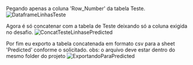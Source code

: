  Pegando apenas a coluna 'Row_Number' da tabela Teste.
![DataframeLinhasTeste](https://user-images.githubusercontent.com/114637779/217751316-a91392b3-d1fd-40e6-9d9e-59e64ada5555.png)

 Agora é só concatenar com a tabela de Teste deixando só a coluna exigida no desafio.
![ConcatTesteLinhasePredicted](https://user-images.githubusercontent.com/114637779/217751378-c8671f8f-4c28-42c5-860a-576b4a401b0d.png)



 Por fim eu exporto a tabela concatenada em formato csv para a sheet 'Predicted' conforme o solicitado.
obs: o arquivo deve estar dentro do mesmo folder do projeto 
![ExportandoParaPredicted](https://user-images.githubusercontent.com/114637779/217751491-5e05cc58-3ed9-477c-b08b-f6aa932b3b21.png)
